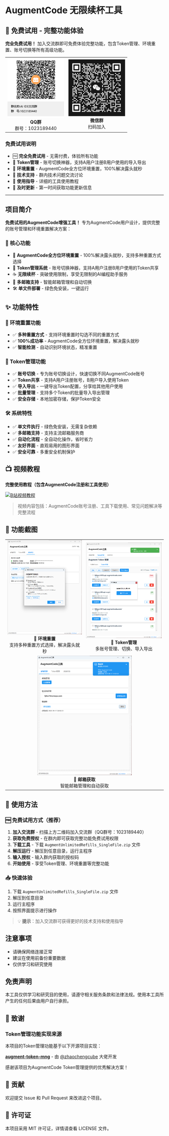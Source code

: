 # AugmentCode 无限续杯工具

## 🎉 免费试用 - 完整功能体验

**完全免费试用！** 加入交流群即可免费体验完整功能，包含Token管理、环境重置、账号切换等所有高级功能。

<div align="center">
  <table>
    <tr>
      <td align="center">
        <img src="AI IDE交流群群聊二维码.png" alt="QQ群二维码" width="180"/>
        <br>
        <strong>QQ群</strong>
        <br>
        群号：1023189440
      </td>
      <td align="center">
        <img src="微信群聊.png" alt="微信群二维码" width="180"/>
        <br>
        <strong>微信群</strong>
        <br>
        扫码加入
      </td>
    </tr>
  </table>
</div>

### 免费试用说明
- 🆓 **完全免费试用** - 无需付费，体验所有功能
- 🔧 **Token管理** - 账号切换神器，支持A用户注册B用户使用的导入导出
- 🔄 **环境重置** - AugmentCode全方位环境重置，100%解决露头就秒
- 💬 **技术支持** - 群内技术问题交流讨论
- 📖 **使用指导** - 详细的工具使用教程
- 🔔 **及时更新** - 第一时间获取功能更新信息

---

## 项目简介

**免费试用的AugmentCode增强工具！** 专为AugmentCode用户设计，提供完整的账号管理和环境重置解决方案：

### 🎯 核心功能
- 🔄 **AugmentCode全方位环境重置** - 100%解决露头就秒，支持多种重置方式选择
- 🎫 **Token管理系统** - 账号切换神器，支持A用户注册B用户使用的Token共享
- ☕ **无限续杯** - 突破使用限制，享受无限制的AI编程助手服务
- 📧 **多邮箱支持** - 智能邮箱管理和自动切换
- 🛠️ **单文件部署** - 绿色免安装，一键运行

## ✨ 功能特性

### 🔄 环境重置功能
- ✅ **多种重置方式** - 支持环境重置时勾选不同的重置方式
- ✅ **100%成功率** - AugmentCode全方位环境重置，解决露头就秒
- ✅ **智能检测** - 自动识别环境状态，精准重置

### 🎫 Token管理功能
- ✅ **账号切换** - 专为账号切换设计，快速切换不同AugmentCode账号
- ✅ **Token共享** - 支持A用户注册账号，B用户导入使用Token
- ✅ **导入导出** - 一键导出Token配置，分享给其他用户使用
- ✅ **批量管理** - 支持多个Token的批量导入导出管理
- ✅ **安全存储** - 本地加密存储，保护Token安全

### 🛠️ 系统特性
- ✅ **单文件执行** - 绿色免安装，无需复杂依赖
- ✅ **多邮箱支持** - 支持主流邮箱服务商
- ✅ **自动化流程** - 全自动化操作，省时省力
- ✅ **友好界面** - 直观易用的图形界面
- ✅ **安全可靠** - 多重安全机制保护

## 📺 视频教程

**完整使用教程（包含AugmentCode注册和工具使用）**

[![B站视频教程](https://img.shields.io/badge/B站-视频教程-00A1D6?style=for-the-badge&logo=bilibili)](https://www.bilibili.com/video/BV14KYWzGEaj/)

> 视频内容包括：AugmentCode账号注册、工具下载使用、常见问题解决等完整流程

## 📸 功能截图

<div align="center">
  <table>
    <tr>
      <td align="center">
        <img src="环境重置.png" alt="环境重置功能" width="300"/>
        <br>
        <strong>🔄 环境重置</strong>
        <br>
        支持多种重置方式选择，解决露头就秒
      </td>
      <td align="center">
        <img src="Token管理.png" alt="Token管理功能" width="300"/>
        <br>
        <strong>🎫 Token管理</strong>
        <br>
        多账号管理、切换、导入导出
      </td>
    </tr>
    <tr>
      <td align="center" colspan="2">
        <img src="邮箱获取.png" alt="邮箱获取功能" width="300"/>
        <br>
        <strong>📧 邮箱获取</strong>
        <br>
        智能邮箱管理和自动获取
      </td>
    </tr>
  </table>
</div>

## 🚀 使用方法

### 🆓 免费试用方式（推荐）
1. **加入交流群** - 扫描上方二维码加入交流群（QQ群号：1023189440）
2. **获取免费授权** - 在群内即可获取完整功能免费试用权限
3. **下载工具** - 下载 `AugmentUnlimitedRefills_SingleFile.zip` 文件
4. **解压运行** - 解压到任意目录，运行主程序
5. **输入授权** - 输入群内获取的授权码
6. **开始使用** - 享受Token管理、环境重置等完整功能

### 📥 快速体验
1. 下载 `AugmentUnlimitedRefills_SingleFile.zip` 文件
2. 解压到任意目录
3. 运行主程序
4. 按照界面提示进行操作

> 💡 **提示**：加入交流群可获得更好的技术支持和使用指导

## 注意事项

- 请确保网络连接正常
- 建议在使用前备份重要数据
- 仅供学习和研究使用

## 免责声明

本工具仅供学习和研究目的使用，请遵守相关服务条款和法律法规。使用本工具所产生的任何后果由用户自行承担。

## 🙏 致谢

### Token管理功能实现来源
本项目的Token管理功能基于以下开源项目实现：

**[augment-token-mng](https://github.com/zhaochengcube/augment-token-mng)** - 由 [@zhaochengcube](https://github.com/zhaochengcube) 大佬开发

感谢该项目为AugmentCode Token管理提供的优秀解决方案！

## 🤝 贡献

欢迎提交 Issue 和 Pull Request 来改进这个项目。

## 📄 许可证

本项目采用 MIT 许可证，详情请查看 LICENSE 文件。
